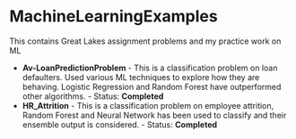 # MachineLearningExamples
This contains Great Lakes assignment problems and my practice work on ML
* <b>Av-LoanPredictionProblem</b> - This is a classification problem on loan defaulters. Used various ML techniques to explore how they are behaving. Logistic Regression and Random Forest have outperformed other algorithms. - Status: <b>Completed</b>
* <b>HR_Attrition</b> - This is a classification problem on employee attrition, Random Forest and Neural Network has been used to classify and their ensemble output is considered. - Status: <b>Completed</b>
